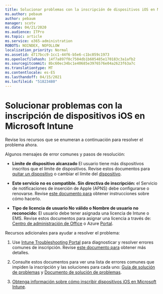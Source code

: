 ```yaml
---
title: Solucionar problemas con la inscripción de dispositivos iOS en Microsoft Intune
ms.author: pebaum
author: pebaum
manager: scotv
ms.date: 04/21/2020
ms.audience: ITPro
ms.topic: article
ms.service: o365-administration
ROBOTS: NOINDEX, NOFOLLOW
localization_priority: Normal
ms.assetid: d717bcc9-1cc1-44f6-b5e6-c1bc059c1973
ms.openlocfilehash: 14f7a897f0c7504db1b605485e170183c3a1afb2
ms.sourcegitcommit: 8bc60ec34bc1e40685e3976576e04a2623f63a7c
ms.translationtype: MT
ms.contentlocale: es-ES
ms.lasthandoff: 04/15/2021
ms.locfileid: "51823480"
---
```

# <a name="troubleshoot-issues-with-enrolling-ios-devices-in-microsoft-intune"></a>Solucionar problemas con la inscripción de dispositivos iOS en Microsoft Intune

Revise los recursos que se enumeran a continuación para resolver el problema ahora. 
  
Algunos mensajes de error comunes y pasos de resolución:
  
- **Límite de dispositivo alcanzado** El usuario tiene más dispositivos inscritos que el límite de dispositivos. Revise estos documentos para [quitar un dispositivo](https://docs.microsoft.com/intune/devices-wipe) o cambiar el límite del [dispositivo](https://docs.microsoft.com/intune/enrollment-restrictions-set#set-device-limit-restrictions).
    
- **Este servicio no es compatible. Sin directiva de inscripción:** el Servicio de notificaciones de inserción de Apple (APNS) debe configurarse o renovarse. Revise [este documento para](https://docs.microsoft.com/intune/apple-mdm-push-certificate-get) obtener instrucciones sobre cómo hacerlo. 
    
- **Tipo de licencia de usuario No válido o Nombre de usuario no reconocido:** El usuario debe tener asignada una licencia de Intune o EMS. Revise estos documentos para asignar una licencia a través de: [Centro de administración de Office](https://docs.microsoft.com/intune/licenses-assign) o Azure [Portal](https://docs.microsoft.com/azure/active-directory/license-users-groups).
    
Recursos adicionales para ayudar a resolver el problema:
  
1. Use [Intune Troubleshooting Portal](https://devicemanagement.microsoft.com/#blade/Microsoft_Intune_DeviceSettings/TroubleshootBlade) para diagnosticar y resolver errores comunes de inscripción. Revise [este documento para](https://docs.microsoft.com/intune/help-desk-operators) obtener más detalles. 
    
2. Consulte estos documentos para ver una lista de errores comunes que impiden la inscripción y las soluciones para cada uno: [Guía de solución de problemas](https://support.microsoft.com/help/4039809/troubleshooting-ios-device-enrollment-in-intune) y [Documento de solución de problemas](https://docs.microsoft.com/troubleshoot/mem/intune/troubleshoot-device-enrollment-in-intune).
    
3. [Obtenga información sobre cómo inscribir dispositivos iOS en Microsoft Intune](https://docs.microsoft.com/intune/ios-enroll).
    


